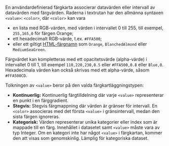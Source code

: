 En användardefinierad färgkarta associerar datavärden eller intervall 
av datavärden med färgvärden. Raderna i textrutan har den allmänna 
syntaxen `<value>`: `<color>`, där `<color>` kan vara

* en lista med RGB-värden, med värden i intervallet 0 till 255, 
  till exempel, `255,165,0` för färgen Orange;
* ett hexadecimalt RGB-värde, t.ex. `#FFA500`;
* eller ett giltigt [HTML-färgnamn](https://www.w3schools.com/colors/colors_names.asp) 
  som `Orange`, `BlanchedAlmond` eller `MediumSeaGreen`.

Färgvärdet kan kompletteras med ett opacitetsvärde (alpha-värde) i 
intervallet 0 till 1, till exempel `110,220,230,0.5` eller `#FFA500,0.8` 
eller `Blue,0`. Hexadecimala värden kan också skrivas med ett alpha-värde, 
såsom `#FFA500CD`.

Tolkningen av `<value>` beror på den valda färgkartläggningstypen:

* **Kontinuerlig:** Kontinuerlig färgtilldelning där varje `<value>` 
  representerar en punkt i en färggradient.
* **Stegvis:** Stegvis färgmappning där värden är gränser för intervall. 
  En `<color>` associeras med det första `<value>` i gränsintervall, medan 
  den sista färgen ignoreras.
* **Kategorisk:** Värden representerar unika kategorier eller index som 
  är mappade till en färg. Innehållet i datasetet samt `<value>` måste 
  vara av typ Integer. Om en kategori inte har något `<value>` i 
  färgkartan, kommer den att visas som genomskinlig. Lämplig för 
  kategoriska dataset.
